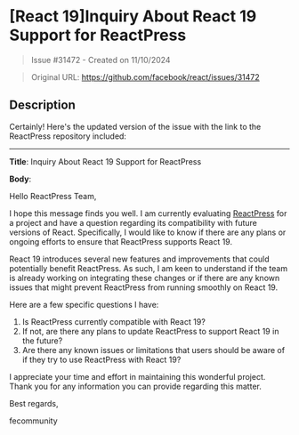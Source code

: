 # [React 19]Inquiry About React 19 Support for ReactPress

> Issue #31472 - Created on 11/10/2024

> Original URL: https://github.com/facebook/react/issues/31472

## Description

Certainly! Here's the updated version of the issue with the link to the ReactPress repository included:

---

**Title**: Inquiry About React 19 Support for ReactPress

**Body**:

Hello ReactPress Team,

I hope this message finds you well. I am currently evaluating [ReactPress](https://github.com/fecommunity/reactpress) for a project and have a question regarding its compatibility with future versions of React. Specifically, I would like to know if there are any plans or ongoing efforts to ensure that ReactPress supports React 19.

React 19 introduces several new features and improvements that could potentially benefit ReactPress. As such, I am keen to understand if the team is already working on integrating these changes or if there are any known issues that might prevent ReactPress from running smoothly on React 19.

Here are a few specific questions I have:

1. Is ReactPress currently compatible with React 19?
2. If not, are there any plans to update ReactPress to support React 19 in the future?
3. Are there any known issues or limitations that users should be aware of if they try to use ReactPress with React 19?

I appreciate your time and effort in maintaining this wonderful project. Thank you for any information you can provide regarding this matter.

Best regards,

fecommunity
